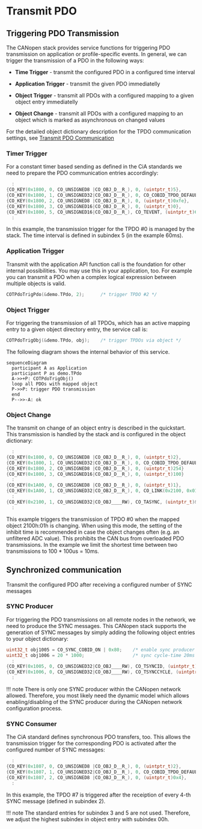 # Transmit PDO

## Triggering PDO Transmission

The CANopen stack provides service functions for triggering PDO transmission on application or profile-specific events. In general, we can trigger the transmission of a PDO in the following ways:


- **Time Trigger** - transmit the configured PDO in a configured time interval

- **Application Trigger** - transmit the given PDO immediatelly

- **Object Trigger** - transmit all PDOs with a configured mapping to a given object entry immediatelly

- **Object Change** - transmit all PDOs with a configured mapping to an object which is marked as asynchronous on changed values

For the detailed object dictionary description for the TPDO communication settings, see [Transmit PDO Communication][1]


### Timer Trigger

For a constant timer based sending as defined in the CiA standards we need to prepare the PDO communication entries accordingly:

```c
  :
{CO_KEY(0x1800, 0, CO_UNSIGNED8 |CO_OBJ_D__R_), 0, (uintptr_t)5},
{CO_KEY(0x1800, 1, CO_UNSIGNED32|CO_OBJ_D__R_), 0, CO_COBID_TPDO_DEFAULT(0)},
{CO_KEY(0x1800, 2, CO_UNSIGNED8 |CO_OBJ_D__R_), 0, (uintptr_t)0xfe},
{CO_KEY(0x1800, 3, CO_UNSIGNED16|CO_OBJ_D__R_), 0, (uintptr_t)0},
{CO_KEY(0x1800, 5, CO_UNSIGNED16|CO_OBJ_D__R_), CO_TEVENT, (uintptr_t)60},
  :
```

In this example, the transmission trigger for the TPDO #0 is managed by the stack. The time interval is defined in subindex 5 (in the example 60ms).

### Application Trigger

Transmit with the application API function call is the foundation for other internal possibilities. You may use this in your application, too. For example you can transmit a PDO when a complex logical expression between multiple objects is valid.

```c
COTPdoTrigPdo(&demo.TPdo, 2);      /* trigger TPDO #2 */
```

### Object Trigger

For triggering the transmission of all TPDOs, which has an active mapping entry to a given object directory entry, the service call is:

```c
COTPdoTrigObj(&demo.TPdo, obj);    /* trigger TPDOs via object */
```

The following diagram shows the internal behavior of this service.

```mermaid
sequenceDiagram
  participant A as Application
  participant P as demo.TPdo
  A->>+P: COTPdoTrigObj()
  loop all PDOs with mapped object
  P->>P: trigger PDO transmission
  end
  P-->>-A: ok
```

### Object Change

The transmit on change of an object entry is described in the quickstart. This transmission is handled by the stack and is configured in the object dictionary:

```c
  :
{CO_KEY(0x1800, 0, CO_UNSIGNED8 |CO_OBJ_D__R_), 0, (uintptr_t)2},
{CO_KEY(0x1800, 1, CO_UNSIGNED32|CO_OBJ_D__R_), 0, CO_COBID_TPDO_DEFAULT(0)},
{CO_KEY(0x1800, 2, CO_UNSIGNED8 |CO_OBJ_D__R_), 0, (uintptr_t)254}
{CO_KEY(0x1800, 3, CO_UNSIGNED16|CO_OBJ_D__R_), 0, (uintptr_t)100}
  :
{CO_KEY(0x1A00, 0, CO_UNSIGNED8 |CO_OBJ_D__R_), 0, (uintptr_t)1},
{CO_KEY(0x1A00, 1, CO_UNSIGNED32|CO_OBJ_D__R_), 0, CO_LINK(0x2100, 0x01, 32)},
  :
{CO_KEY(0x2100, 1, CO_UNSIGNED32|CO_OBJ____RW), CO_TASYNC, (uintptr_t)&MyValue},
  :
```

This example triggers the transmission of TPDO #0 when the mapped object 2100h:01h is changing. When using this mode, the setting of the inhibit time is recommended in case the object changes often (e.g. an unfiltered ADC value). This prohibits the CAN bus from overloaded PDO transmissions. In the example we limit the shortest time between two transmissions to 100 * 100us = 10ms.


## Synchronized communication

Transmit the configured PDO after receiving a configured number of SYNC messages

### SYNC Producer

For triggering the PDO transmissions on all remote nodes in the network, we need to produce the SYNC messages. This CANopen stack supports the generation of SYNC messages by simply adding the following object entries to your object dictionary:

```c
uint32_t obj1005 = CO_SYNC_COBID_ON | 0x80;    /* enable sync producer       */
uint32_t obj1006 = 20 * 1000;                  /* sync cycle-time 20ms in us */
  :
{CO_KEY(0x1005, 0, CO_UNSIGNED32|CO_OBJ____RW), CO_TSYNCID, (uintptr_t)(&obj1005)},
{CO_KEY(0x1006, 0, CO_UNSIGNED32|CO_OBJ____RW), CO_TSYNCCYCLE, (uintptr_t)(&obj1006)},
  :
```

!!! note
    There is only one SYNC producer within the CANopen network allowed. Therefore, you most likely need the dynamic model which allows enabling/disabling of the SYNC producer during the CANopen network configuration process.


### SYNC Consumer

The CiA standard defines synchronous PDO transfers, too. This allows the transmission trigger for the corresponding PDO is activated after the configured number of SYNC messages:

```c
  :
{CO_KEY(0x1807, 0, CO_UNSIGNED8 |CO_OBJ_D__R_), 0, (uintptr_t)2},
{CO_KEY(0x1807, 1, CO_UNSIGNED32|CO_OBJ_D__R_), 0, CO_COBID_TPDO_DEFAULT(0)},
{CO_KEY(0x1807, 2, CO_UNSIGNED8 |CO_OBJ_D__R_), 0, (uintptr_t)0x4},
  :
```

In this example, the TPDO #7 is triggered after the receiption of every 4-th SYNC message (defined in subindex 2).

!!! note
    The standard entries for subindex 3 and 5 are not used. Therefore, we adjust the highest subindex in object entry with subindex 00h.


[1]: ../configuration#transmit-pdo-communication
